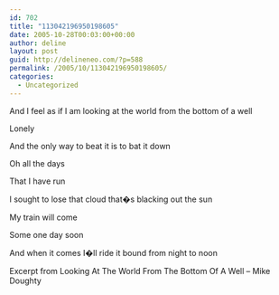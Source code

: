 ```yaml
---
id: 702
title: "113042196950198605"
date: 2005-10-28T00:03:00+00:00
author: deline
layout: post
guid: http://delineneo.com/?p=588
permalink: /2005/10/113042196950198605/
categories:
  - Uncategorized
---
```

And I feel as if I am looking at the world from the bottom of a well

Lonely
  
And the only way to beat it is to bat it down

Oh all the days
  
That I have run
  
I sought to lose that cloud that�s blacking out the sun
  
My train will come
  
Some one day soon
  
And when it comes I�ll ride it bound from night to noon 

Excerpt from Looking At The World From The Bottom Of A Well &#8211; Mike Doughty